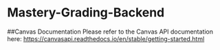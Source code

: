 # Mastery-Grading-Backend

##Canvas Documentation
Please refer to the Canvas API documentation here: https://canvasapi.readthedocs.io/en/stable/getting-started.html

